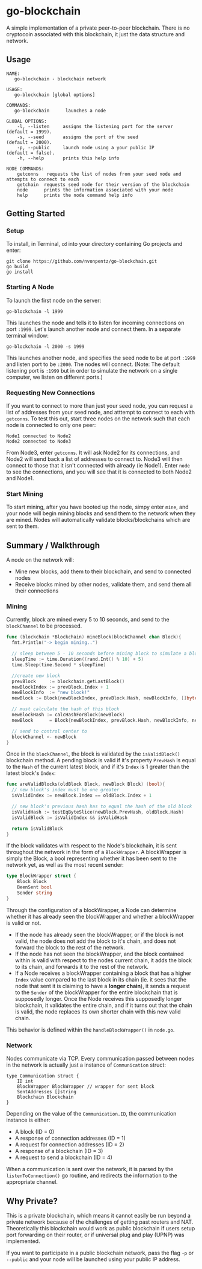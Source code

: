 # go-blockchain

A simple implementation of a private peer-to-peer blockchain.  There is no cryptocoin associated with this blockchain, it just the data structure and network.

## Usage
```
NAME:
   go-blockchain - blockchain network

USAGE:
   go-blockchain [global options]

COMMANDS:
   go-blockchain      launches a node

GLOBAL OPTIONS:
    -l, --listen     assigns the listening port for the server        (default = 1999).
    -s, --seed       assigns the port of the seed                     (default = 2000).
    -p, --public     launch node using a your public IP               (default = false).
    -h, --help       prints this help info

NODE COMMANDS:
    getconns   requests the list of nodes from your seed node and attempts to connect to each
    getchain  requests seed node for their version of the blockchain
    node      prints the information associated with your node
    help      prints the node command help info
```
## Getting Started
### Setup
To install, in Terminal, `cd` into your directory containing Go projects and enter:
```
git clone https://github.com/nvonpentz/go-blockchain.git
go build
go install
```
### Starting A Node
To launch the first node on the server:
```
go-blockchain -l 1999
```
This launches the node and tells it to listen for incoming connections on port `:1999`.  Let's launch another node and connect them.  In a separate terminal window:
```
go-blockchain -l 2000 -s 1999
```
This launches another node, and specifies the seed node to be at port `:1999` and listen port to be `:2000`.  The nodes will connect. (Note:  The default listening port is `:1999` but in order to simulate the network on a single computer, we listen on different ports.)

### Requesting New Connections
If you want to connect to more than just your seed node, you can request a list of addresses from your seed node, and atttempt to connect to each with `getconns`. To test this out, start three nodes on the network such that each node is connected to only one peer:

```
Node1 connected to Node2
Node2 connected to Node3
```

From Node3, enter `getconns`.  It will ask Node2 for its connections, and Node2 will send back a list of addresses to connect to.  Node3 will then connect to those that it isn't connected with already (ie Node1).  Enter `node` to see the connections, and you will see that it is connected to both Node2 and Node1.

### Start Mining
To start mining, after you have booted up the node, simpy enter `mine`, and your node will begin mining blocks and send them to the network when they are mined.  Nodes will automatically validate blocks/blockchains which are sent to them.


## Summary / Walkthrough 
A node on the network will:
* Mine new blocks, add them to their blockchain, and send to connected nodes
* Receive blocks mined by other nodes, validate them, and send them all their connections

### Mining
Currently, block are mined every 5 to 10 seconds, and send to the `blockChannel` to be processed.
```go
func (blockchain *Blockchain) mineBlock(blockChannel chan Block){
  fmt.Println("-> begin mining..")

  // sleep between 5 - 10 seconds before mining block to simulate a blockchain
  sleepTime := time.Duration((rand.Int() % 10) + 5)
  time.Sleep(time.Second * sleepTime)

  //create new block
  prevBlock     := blockchain.getLastBlock()
  newBlockIndex := prevBlock.Index + 1
  newBlockInfo  := "new block!"
  newBlock := Block{newBlockIndex, prevBlock.Hash, newBlockInfo, []byte{}}

  // must calculate the hash of this block
  newBlockHash := calcHashForBlock(newBlock)
  newBlock      = Block{newBlockIndex, prevBlock.Hash, newBlockInfo, newBlockHash}

  // send to control center to 
  blockChannel <- newBlock 
}
```
Once in the `blockChannel`, the block is validated by the `isValidBlock()` blockchain method.  A pending block is valid if it's property `PrevHash` is equal to the `Hash` of the current latest block, and if it's `Index` is 1 greater than the latest block's `Index`:
```go
func areValidBlocks(oldBlock Block, newBlock Block) (bool){
  // new block's index must be one greater
  isValidIndex := newBlock.Index == oldBlock.Index + 1

  // new block's previous hash has to equal the hash of the old block
  isValidHash := testEqByteSlice(newBlock.PrevHash, oldBlock.Hash)
  isValidBlock := isValidIndex && isValidHash

  return isValidBlock
}
```
If the block validates with respect to the Node's blockchain, it is sent throughout the network in the form of a `BlockWrapper`.  A blockWrapper is simply the Block, a bool representing whether it has been sent to the network yet, as well as the most recent sender:
```go
type BlockWrapper struct {
    Block Block
    BeenSent bool
    Sender string
}
```
Through the configuration of a blockWrapper, a Node can determine whether it has already seen the blockWrapper and whether a blockWrapper is valid or not.

* If the node has already seen the blockWrapper, or if the block is not valid, the node does not add the block to it's chain, and does not forward the block to the rest of the network.
* If the node has not seen the blockWrapper, and the block contained within is valid with respect to the nodes current chain, it adds the block to its chain, and forwards it to the rest of the network.
* If a Node receives a blockWrapper containing a block that has a higher `Index` value compared to the last block in its chain (ie. it sees that the node that sent it is claiming to have a **longer chain**), it sends a request to the `Sender` of the blockWrapper for the entire blockchain that is supposedly longer.  Once the Node receives this supposedly longer blockchain, it validates the entire chain, and if it turns out that the chain is valid, the node replaces its own shorter chain with this new valid chain.

This behavior is defined within the `handleBlockWrapper()` in `node.go`.

### Network
Nodes communicate via TCP.  Every communication passed between nodes in the network is actually just a instance of `Communication` struct:
```
type Communication struct {
    ID int
    BlockWrapper BlockWrapper // wrapper for sent block
    SentAddresses []string
    Blockchain Blockchain
}
```
Depending on the value of the `Communication.ID`, the communication instance is either:
* A block (ID = 0)
* A response of connection addresses (ID = 1)
* A request for connection addresses (ID = 2)
* A response of a blockchain (ID = 3)
* A request to send a blockchain (ID = 4)

When a communication is sent over the network, it is parsed by the `listenToConnection()` go routine, and redirects the information to the appropriate channel.

## Why Private?
This is a private blockchain, which means it cannot easily be run beyond a private network because of the challenges of getting past routers and NAT.  Theoretically this blockchain would work as public blockchain if users setup port forwarding on their router, or if universal plug and play (UPNP) was implemented.

If you want to participate in a public blockchain network, pass the flag `-p` or `--public` and your node will be launched using your public IP address.


